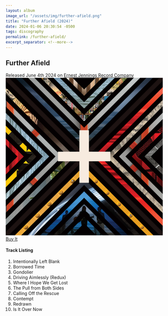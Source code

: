 ```yaml
---
layout: album
image_url: "/assets/img/further-afield.png"
title: "Further Afield (2024)"
date: 2024-01-06 20:30:54 -0500
tags: discography
permalink: /further-afield/
excerpt_separator: <!--more-->
---
```


<!--more-->

## Further Afield

<div id="release-info">
    Released June 4th 2024 on <a href="https://ejrc.com">Ernest Jennings Record Company</a>
</div>

<div id="container">
    <div id="artwork">
        <a href="/assets/img/fa.jpg" alt="Full res version"><img src="/assets/img/fa.jpg"/></a>
        <div id="buy-album-btn">
            <div class="button-sm">
                <a href="/store/#further-afield">Buy It</a>
            </div>
        </div>
    </div>
    <div id="tracklist">
        <h4>Track Listing</h4>
        <ol>
            <li>Intentionally Left Blank</li>
            <li>Borrowed Time</li>
            <li>Gondolier</li>
            <li>Driving Aimlessly (Redux)</li>
            <li>Where I Hope We Get Lost</li>
            <li>The Pull from Both Sides</li>
            <li>Calling Off the Rescue</li>
            <li>Contempt</li>
            <li>Redrawn</li>
            <li>Is It Over Now</li>
        </ol>
    </div>
</div>
